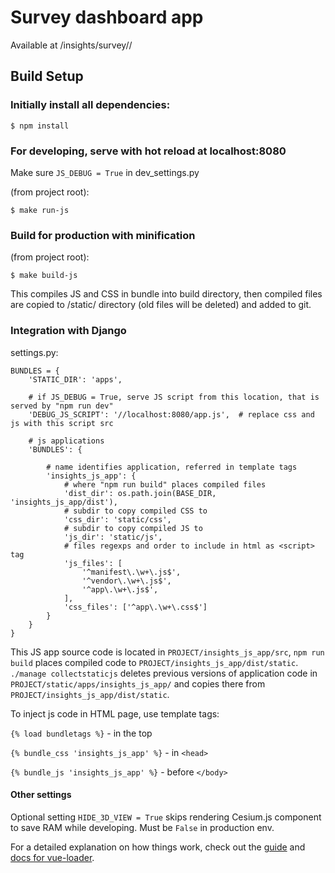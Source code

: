 # Survey dashboard app

Available at /insights/survey/<survey-id>/

## Build Setup


### Initially install all dependencies:

	$ npm install

### For developing, serve with hot reload at localhost:8080 

Make sure `JS_DEBUG = True` in dev_settings.py

(from project root):
	
	$ make run-js
	
### Build for production with minification 

(from project root):
	
	$ make build-js

This compiles JS and CSS in bundle into build directory, then compiled files are 
copied to /static/ directory (old files will be deleted) and added to git.

### Integration with Django

settings.py:

```
BUNDLES = {
    'STATIC_DIR': 'apps',
    
    # if JS_DEBUG = True, serve JS script from this location, that is served by "npm run dev"
    'DEBUG_JS_SCRIPT': '//localhost:8080/app.js',  # replace css and js with this script src
    
    # js applications
    'BUNDLES': {
    
    	# name identifies application, referred in template tags
        'insights_js_app': {
        	# where "npm run build" places compiled files
            'dist_dir': os.path.join(BASE_DIR, 'insights_js_app/dist'),
            # subdir to copy compiled CSS to
            'css_dir': 'static/css',
            # subdir to copy compiled JS to
            'js_dir': 'static/js',
            # files regexps and order to include in html as <script> tag
            'js_files': [
                '^manifest\.\w+\.js$',
                '^vendor\.\w+\.js$',
                '^app\.\w+\.js$',
            ],
            'css_files': ['^app\.\w+\.css$']
        }
    }
}
```

This JS app source code is located in `PROJECT/insights_js_app/src`, 
`npm run build` places compiled code to `PROJECT/insights_js_app/dist/static`.
`./manage collectstaticjs` deletes previous versions of application code in 
`PROJECT/static/apps/insights_js_app/` and copies there from 
`PROJECT/insights_js_app/dist/static`.

To inject js code in HTML page, use template tags:

`{% load bundletags %}` - in the top

`{% bundle_css 'insights_js_app' %}` - in `<head>`

`{% bundle_js 'insights_js_app' %}` - before `</body>`

#### Other settings

Optional setting `HIDE_3D_VIEW = True` skips rendering Cesium.js component to
save RAM while developing. Must be `False` in production env.

For a detailed explanation on how things work, check out the [guide](http://vuejs-templates.github.io/webpack/) and [docs for vue-loader](http://vuejs.github.io/vue-loader).

